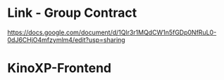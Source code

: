 # Link - Group Contract
https://docs.google.com/document/d/1Qlr3r1MQdCW1n5fGDp0NfRuL0-0dJ6CHjO4mfzymlm4/edit?usp=sharing

# KinoXP-Frontend
